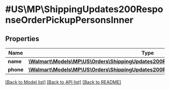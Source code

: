 # #US\MP\ShippingUpdates200ResponseOrderPickupPersonsInner

## Properties

Name | Type | Description | Notes
------------ | ------------- | ------------- | -------------
**name** | [**\Walmart\Models\MP\US\Orders\ShippingUpdates200ResponseOrderPickupPersonsInnerName**](ShippingUpdates200ResponseOrderPickupPersonsInnerName.md) |  | [optional]
**phone** | [**\Walmart\Models\MP\US\Orders\ShippingUpdates200ResponseOrderPickupPersonsInnerPhone**](ShippingUpdates200ResponseOrderPickupPersonsInnerPhone.md) |  | [optional]


[[Back to Model list]](../) [[Back to API list]](../../Api/US/MP) [[Back to README]](../../README.md)
